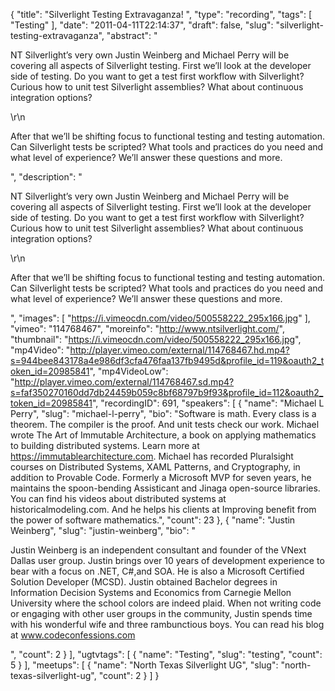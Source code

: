 {
  "title": "Silverlight Testing Extravaganza! ",
  "type": "recording",
  "tags": [
    "Testing"
  ],
  "date": "2011-04-11T22:14:37",
  "draft": false,
  "slug": "silverlight-testing-extravaganza",
  "abstract": "<p>NT Silverlight&rsquo;s very own Justin Weinberg and Michael Perry will be covering all aspects of Silverlight testing. First we&rsquo;ll look at the developer side of testing. Do you want to get a test first workflow with Silverlight? Curious how to unit test Silverlight assemblies? What about continuous integration options?</p>\r\n<p>After that we&rsquo;ll be shifting focus to functional testing and testing automation. Can Silverlight tests be scripted? What tools and practices do you need and what level of experience? We&rsquo;ll answer these questions and more.</p>",
  "description": "<p>NT Silverlight&rsquo;s very own Justin Weinberg and Michael Perry will be covering all aspects of Silverlight testing. First we&rsquo;ll look at the developer side of testing. Do you want to get a test first workflow with Silverlight? Curious how to unit test Silverlight assemblies? What about continuous integration options?</p>\r\n<p>After that we&rsquo;ll be shifting focus to functional testing and testing automation. Can Silverlight tests be scripted? What tools and practices do you need and what level of experience? We&rsquo;ll answer these questions and more.</p>",
  "images": [
    "https://i.vimeocdn.com/video/500558222_295x166.jpg"
  ],
  "vimeo": "114768467",
  "moreinfo": "http://www.ntsilverlight.com/",
  "thumbnail": "https://i.vimeocdn.com/video/500558222_295x166.jpg",
  "mp4Video": "http://player.vimeo.com/external/114768467.hd.mp4?s=944bee843178a4e986df3cfa476faa137fb9495d&profile_id=119&oauth2_token_id=20985841",
  "mp4VideoLow": "http://player.vimeo.com/external/114768467.sd.mp4?s=faf350270160dd7db24459b059c8bf68797b9f93&profile_id=112&oauth2_token_id=20985841",
  "recordingID": 691,
  "speakers": [
    {
      "name": "Michael L Perry",
      "slug": "michael-l-perry",
      "bio": "Software is math. Every class is a theorem. The compiler is the proof. And unit tests check our work. Michael wrote The Art of Immutable Architecture, a book on applying mathematics to building distributed systems. Learn more at https://immutablearchitecture.com. Michael has recorded Pluralsight courses on Distributed Systems, XAML Patterns, and Cryptography, in addition to Provable Code. Formerly a Microsoft MVP for seven years, he maintains the spoon-bending Assisticant and Jinaga open-source libraries. You can find his videos about distributed systems at historicalmodeling.com. And he helps his clients at Improving benefit from the power of software mathematics.",
      "count": 23
    },
    {
      "name": "Justin Weinberg",
      "slug": "justin-weinberg",
      "bio": "<p>Justin Weinberg is an independent consultant and founder of the VNext Dallas user group. Justin brings over 10 years of development experience to bear with a focus on .NET, C#,and SOA. He is also a Microsoft Certified Solution Developer (MCSD). Justin obtained Bachelor degrees in Information Decision Systems and Economics from Carnegie Mellon University where the school colors are indeed plaid. When not writing code or engaging with other user groups in the community, Justin spends time with his wonderful wife and three rambunctious boys. You can read his blog at www.codeconfessions.com</p>",
      "count": 2
    }
  ],
  "ugtvtags": [
    {
      "name": "Testing",
      "slug": "testing",
      "count": 5
    }
  ],
  "meetups": [
    {
      "name": "North Texas Silverlight UG",
      "slug": "north-texas-silverlight-ug",
      "count": 2
    }
  ]
}